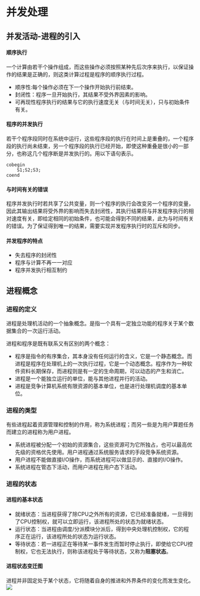 # 并发处理
## 并发活动-进程的引入
#### 顺序执行

一个计算由若干个操作组成，而这些操作必须按照某种先后次序来执行，以保证操作的结果是正确的，则这类计算过程是程序的顺序执行过程。

- 顺序性:每个操作必须在下一个操作开始执行前结束。
- 封闭性：程序一旦开始执行，其结果不受外界因素的影响。
- 可再现性程序执行的结果与它的执行速度无关（与时间无关），只与初始条件有关。

#### 程序的并发执行

若干个程序段同时在系统中运行，这些程序段的执行在时间上是重叠的，一个程序段的执行尚未结束，另一个程序段的执行已经开始，即使这种重叠是很小的一部分，也称这几个程序断是并发执行的。用以下语句表示。

```
cobegin
	S1;S2;S3;
coend
```

#### 与时间有关的错误

程序并发执行时若共享了公共变量，则一个程序的执行会改变另一个程序的变量，因此其输出结果将受外界的影响而失去封闭性，其执行结果将与并发程序执行的相对速度有关，即给定相同的初始条件，也可能会得到不同的结果，此为与时间有关的错误。为了保证得到唯一的结果，需要实现并发程序执行时的互斥和同步。

#### 并发程序的特点

- 失去程序的封闭性
- 程序与计算不再一一对应
- 程序并发执行相互制约

## 进程概念

### 进程的定义
进程是处理机活动的一个抽象概念。是指一个具有一定独立功能的程序关于某个数据集合的一次运行活动。

进程和程序是既有联系又有区别的两个概念：
- 程序是指令的有序集合，其本身没有任何运行的含义，它是一个静态概念。而进程是程序在处理机上的一次执行过程，它是一个动态概念。程序作为一种软件资料长期保存，而进程则是有一定的生命周期，可以动态的产生和消亡。
- 进程是一个能独立运行的单位，能与其他进程并行的活动。
- 进程是竞争计算机系统有限资源的基本单位，也是进行处理机调度的基本单位。

### 进程的类型

有些进程起着资源管理和控制的作用，称为系统进程；而另一些是为用户算题任务而建立的进程称为用户进程。

- 系统进程被分配一个初始的资源集合，这些资源可为它所独占，也可以最高优先级的资格优先使用。用户进程通过系统服务请求的手段竞争系统资源。
- 用户进程不能做直接I/O操作，而系统进程可以做显示的、直接的I/O操作。
- 系统进程在管态下活动，而用户进程在用户态下活动。

### 进程的状态
#### 进程的基本状态

- 就绪状态：当进程获得了除CPU之外所有的资源，它已经准备就绪，一旦得到了CPU控制权，就可以立即运行，该进程所处的状态为就绪状态。
- 运行状态：当进程由调度/分派模块分派后，得到中央处理机控制权，它的程序正在运行，该进程所处的状态为运行状态。
- 等待状态：若一进程正在等待某一事件发生而暂时停止执行，即使给它CPU控制权，它也无法执行，则称该进程处于等待状态，又称为**阻塞状态**。

#### 进程状态变迁图

进程并非固定处于某个状态，它将随着自身的推进和外界条件的变化而发生变化。
![](http://github.com/imgaojp/note/raw/images/进程基本变迁.jpg)